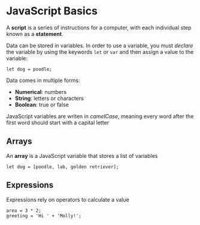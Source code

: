 # JavaScript Basics

A **script** is a series of instructions for a computer, with each individual step known as a **statement**.

Data can be stored in variables.  In order to use a variable, you must *declare* the variable by using the keywords `let` or `var` and then assign a value to the variable:

    let dog = poodle;

Data comes in multiple forms:
- **Numerical**: numbers
- **String**: letters or characters
- **Boolean**: true or false

JavaScript variables are writen in *camelCase*, meaning every word after the first word should start with a capital letter


## Arrays

An **array** is a JavaScript variable that stores a list of variables

    let dog = [poodle, lab, golden retriever];

## Expressions

Expressions rely on operators to calculate a value

    area = 3 * 2;
    greeting = 'Hi ' + 'Molly!';